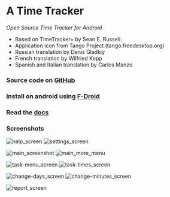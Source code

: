 A Time Tracker 
==============
*Open Source Time Tracker for Android*

- Based on TimeTracker+ by Sean E. Russell.
- Application icon from Tango Project (tango.freedesktop.org)
- Russian translation by Denis Gladkiy
- French translation by Wilfried Kopp
- Spanish and Italian translation by Carlos Manzo

### Source code on [GitHub](https://github.com/netmackan/ATimeTracker)

### Install on android using [F-Droid](https://f-droid.org/repository/browse/?fdfilter=atimetracker&fdid=com.markuspage.android.atimetracker)

### Read the [docs](../master/docs/timetracker.md)

### Screenshots

![help_screen](../master/screenshots/help_screen.png) ![settings_screen](../master/screenshots/settings_screen.png)

![main_screenshot](../master/screenshots/main_screen.png) ![main_more_menu](../master/screenshots/main-more-menu_screen.png)

![task-menu_screen](../master/screenshots/task-menu_screen.png) ![task-times_screen](../master/screenshots/task-times_screen.png)

![change-days_screen](../master/screenshots/change-days_screen.png) ![change-minutes_screen](../master/screenshots/change-minutes_screen.png)

![report_screen](../master/screenshots/report_screen.png)


